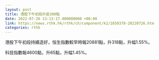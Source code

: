 ```yaml
---
layout: post
title: 港股下午初段升逾300點
date: 2022-07-26 13:13:17.000000000 +08:00
link: https://news.rthk.hk/rthk/ch/component/k2/1659378-20220726.htm
categories: rthk
---
```


港股下午初段持續造好，恒生指數較早時報20881點，升318點，升幅1.55%。

科技指數報4600點，升65點，升幅1.45%。
